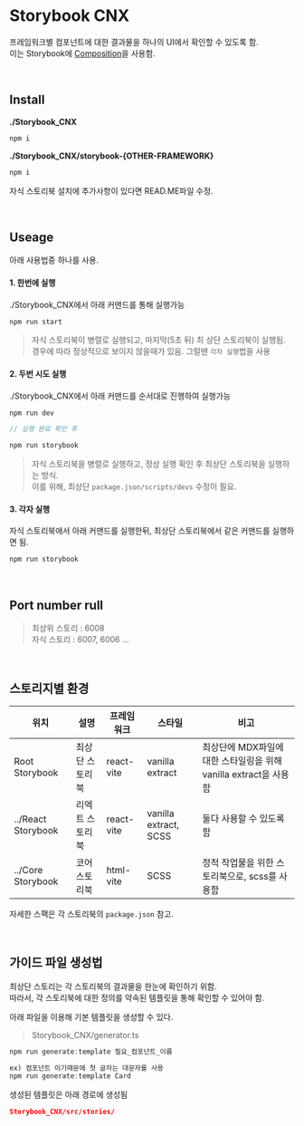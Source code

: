 # Storybook CNX
프레임워크별 컴포넌트에 대한  결과물을 하나의 UI에서 확인할 수 있도록 함.<Br />
이는 Storybook에 [Composition](https://storybook.js.org/docs/sharing/storybook-composition)을 사용함.

<br />

## Install

**./Storybook_CNX**
```javascript
npm i
```

**./Storybook_CNX/storybook-{OTHER-FRAMEWORK}**
```javascript
npm i
```
자식 스토리북 설치에 추가사항이 있다면 READ.ME파일 수정.

<br />


## Useage
아래 사용법중 하나를 사용.

#### 1. 한번에 실행
./Storybook_CNX에서 아래 커맨드를 통해 실행가능
```javascript
npm run start
```

> 자식 스토리북이 병렬로 실행되고, 마지막(5초 뒤) 최 상단 스토리북이 실행됨. 경우에 따라 정상적으로 보이지 않을때가 있음.
그럴땐 `각자 실행`법을 사용

#### 2. 두번 시도 실행
./Storybook_CNX에서 아래 커맨드를 순서대로 진행하여 실행가능
```javascript
npm run dev

// 실행 완료 확인 후

npm run storybook
```

> 자식 스토리북을 병렬로 실행하고, 정상 실행 확인 후 최상단 스토리북을 실행하는 방식.<br />
이를 위해, 최상단 `package.json/scripts/devs` 수정이 필요.


#### 3. 각자 실행
자식 스토리북애서 아래 커맨드를 실행한뒤, 최상단 스토리북에서 같은 커맨드를 실행하면 됨.
```javascript
npm run storybook
```

<br />


## Port number rull
> 최상위 스토리 : 6008<br />
자식 스토리 : 6007, 6006 ...

<br />

## 스토리지별 환경

<table>
  <thead>
    <tr>
      <th>위치</th>
      <th>설명</th>
      <th>프레임워크</th>
      <th>스타일</th>
      <th>비고</th>
    </tr>
  </thead>
  <tbody>
    <tr>
      <td>Root Storybook</td>
      <td>최상단 스토리북</td>
      <td>react-vite</td>
      <td>vanilla extract</td>
      <td>최상단에 MDX파일에 대한 스타일링을 위해 vanilla extract을 사용함</td>
    </tr>
    <tr>
      <td>../React Storybook</td>
      <td>리엑트 스토리북</td>
      <td>react-vite</td>
      <td>vanilla extract, SCSS</td>
      <td>둘다 사용할 수 있도록 함</td>
    </tr>
    <tr>
      <td>../Core Storybook</td>
      <td>코어 스토리북</td>
      <td>html-vite</td>
      <td>SCSS</td>
      <td>정적 작업물을 위한 스토리북으로, scss를 사용함</td>
    </tr>
  </tbody>
</table>

자세한 스팩은 각 스토리북의 `package.json` 참고.

<br />

## 가이드 파일 생성법
최상단 스토리는 각 스토리북의 결과물을 한눈에 확인하기 위함.<br />
따라서, 각 스토리북에 대한 정의를 약속된 템플릿을 통해 확인할 수 있어야 함.
<br />

아래 파일을 이용해 기본 템플릿을 생성할 수 있다.
> Storybook_CNX/generator.ts

```ts
npm run generate:template 필요_컴포넌트_이름

ex) 컴포넌트 이기때문에 첫 글자는 대문자를 사용
npm run generate:template Card
```

생성된 템플릿은 아래 경로에 생성됨
```json
Storybook_CNX/src/stories/
```

